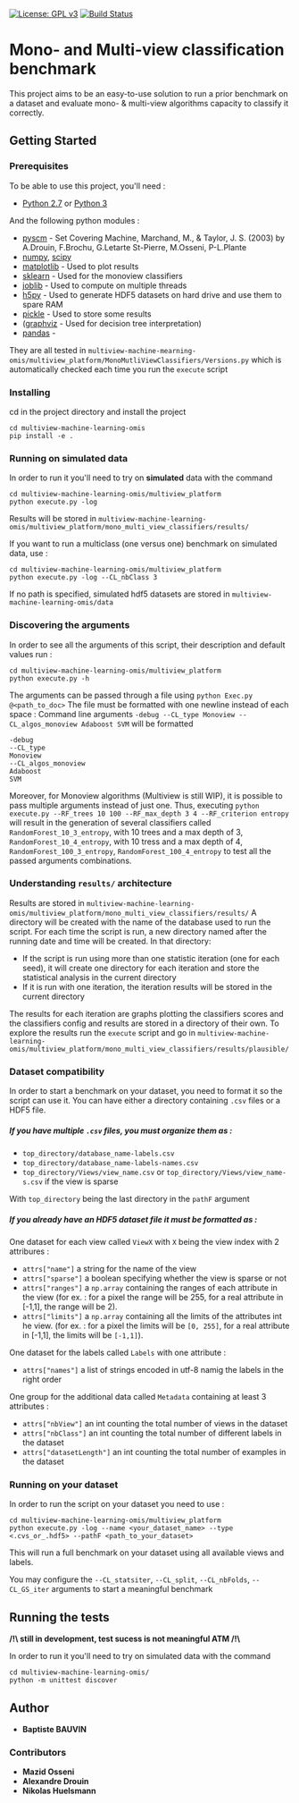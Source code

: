 [![License: GPL v3](https://img.shields.io/badge/License-GPL%20v3-blue.svg)](http://www.gnu.org/licenses/gpl-3.0)
[![Build Status](https://gitlab.lis-lab.fr/baptiste.bauvin/multiview-machine-learning-omis/badges/develop/build.svg)](https://gitlab.lis-lab.fr/baptiste.bauvin/multiview-machine-learning-omis/badges/develop/build.svg)
# Mono- and Multi-view classification benchmark

This project aims to be an easy-to-use solution to run a prior benchmark on a dataset and evaluate mono- & multi-view algorithms capacity to classify it correctly.

## Getting Started

### Prerequisites

To be able to use this project, you'll need :

* [Python 2.7](https://docs.python.org/2/) or [Python 3](https://docs.python.org/3/) 

And the following python modules :
* [pyscm](https://github.com/aldro61/pyscm) - Set Covering Machine, Marchand, M., & Taylor, J. S. (2003) by A.Drouin, F.Brochu, G.Letarte St-Pierre, M.Osseni, P-L.Plante
* [numpy](http://www.numpy.org/), [scipy](https://scipy.org/)
* [matplotlib](http://matplotlib.org/) - Used to plot results
* [sklearn](http://scikit-learn.org/stable/) - Used for the monoview classifiers
* [joblib](https://pypi.python.org/pypi/joblib) - Used to compute on multiple threads
* [h5py](https://www.h5py.org) - Used to generate HDF5 datasets on hard drive and use them to spare RAM
* [pickle](https://docs.python.org/3/library/pickle.html) - Used to store some results
* ([graphviz](https://pypi.python.org/pypi/graphviz) - Used for decision tree interpretation)
* [pandas](https://pandas.pydata.org/) - 

They are all tested in  `multiview-machine-mearning-omis/multiview_platform/MonoMutliViewClassifiers/Versions.py` which is automatically checked each time you run the `execute` script

### Installing

cd in the project directory
and install the project

```
cd multiview-machine-learning-omis
pip install -e .
```

### Running on simulated data

In order to run it you'll need to try on **simulated** data with the command
```
cd multiview-machine-learning-omis/multiview_platform
python execute.py -log
```
Results will be stored in `multiview-machine-learning-omis/multiview_platform/mono_multi_view_classifiers/results/`

If you want to run a multiclass (one versus one) benchmark on simulated data, use : 
```
cd multiview-machine-learning-omis/multiview_platform
python execute.py -log --CL_nbClass 3
```

If no path is specified, simulated hdf5 datasets are stored in `multiview-machine-learning-omis/data`


### Discovering the arguments

In order to see all the arguments of this script, their description and default values run :
```
cd multiview-machine-learning-omis/multiview_platform
python execute.py -h
```
The arguments can be passed through a file using `python Exec.py @<path_to_doc>`
The file must be formatted with one newline instead of each space : 
Command line arguments `-debug --CL_type Monoview --CL_algos_monoview Adaboost SVM` will be formatted 
```
-debug
--CL_type
Monoview
--CL_algos_monoview
Adaboost
SVM
```

Moreover, for Monoview algorithms (Multiview is still WIP), it is possible to pass multiple arguments instead of just one. 
Thus, executing `python execute.py --RF_trees 10 100 --RF_max_depth 3 4 --RF_criterion entropy` will result in the generation of several classifiers called
`RandomForest_10_3_entropy`, with 10 trees and a max depth of 3, `RandomForest_10_4_entropy`, with 10 tress and a max depth of 4,  `RandomForest_100_3_entropy`, `RandomForest_100_4_entropy` to test all the passed arguments combinations. 
 


### Understanding `results/` architecture

Results are stored in `multiview-machine-learning-omis/multiview_platform/mono_multi_view_classifiers/results/`
A directory will be created with the name of the database used to run the script.
For each time the script is run, a new directory named after the running date and time will be created.
In that directory:
* If the script is run using more than one statistic iteration (one for each seed), it will create one directory for each iteration and store the statistical analysis in the current directory 
* If it is run with one iteration, the iteration results will be stored in the current directory

The results for each iteration are graphs plotting the classifiers scores and the classifiers config and results are stored in a directory of their own.
To explore the results run the `execute` script and go in `multiview-machine-learning-omis/multiview_platform/mono_multi_view_classifiers/results/plausible/`

### Dataset compatibility

In order to start a benchmark on your dataset, you need to format it so the script can use it. 
You can have either a directory containing `.csv` files or a HDF5 file. 

##### If you have multiple `.csv` files, you must organize them as : 
* `top_directory/database_name-labels.csv`
* `top_directory/database_name-labels-names.csv`
* `top_directory/Views/view_name.csv` or `top_directory/Views/view_name-s.csv` if the view is sparse

With `top_directory` being the last directory in the `pathF` argument
 
##### If you already have an HDF5 dataset file it must be formatted as : 
One dataset for each view called `ViewX` with `X` being the view index with 2 attribures : 
* `attrs["name"]` a string for the name of the view
* `attrs["sparse"]` a boolean specifying whether the view is sparse or not
* `attrs["ranges"]` a `np.array` containing the ranges of each attribute in the view (for ex. : for a pixel the range will be 255, for a real attribute in [-1,1], the range will be 2).
* `attrs["limits"]` a `np.array` containing all the limits of the attributes int he view. (for ex. : for a pixel the limits will be `[0, 255]`, for a real attribute in [-1,1], the limits will be `[-1,1]`).
 

One dataset for the labels called `Labels` with one attribute : 
* `attrs["names"]` a list of strings encoded in utf-8 namig the labels in the right order

One group for the additional data called `Metadata` containing at least 3 attributes : 
* `attrs["nbView"]` an int counting the total number of views in the dataset
* `attrs["nbClass"]` an int counting the total number of different labels in the dataset
* `attrs["datasetLength"]` an int counting the total number of examples in the dataset


### Running on your dataset 

In order to run the script on your dataset you need to use : 
```
cd multiview-machine-learning-omis/multiview_platform
python execute.py -log --name <your_dataset_name> --type <.cvs_or_.hdf5> --pathF <path_to_your_dataset>
```
This will run a full benchmark on your dataset using all available views and labels.
 
You may configure the `--CL_statsiter`, `--CL_split`, `--CL_nbFolds`, `--CL_GS_iter` arguments to start a meaningful benchmark
 

## Running the tests

**/!\ still in development, test sucess is not meaningful ATM /!\\**

In order to run it you'll need to try on simulated data with the command
```
cd multiview-machine-learning-omis/
python -m unittest discover
```

## Author

* **Baptiste BAUVIN**

### Contributors

* **Mazid Osseni**
* **Alexandre Drouin**
* **Nikolas Huelsmann**
